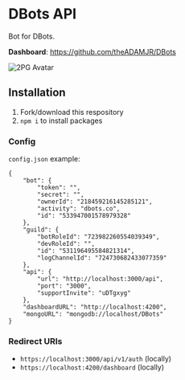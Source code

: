 # DBots API
Bot for DBots.

**Dashboard**: https://github.com/theADAMJR/DBots

![2PG Avatar](https://dbots.co/assets/img/logo.png)

## Installation
1) Fork/download this respository
2) `npm i` to install packages

### Config
`config.json` example:
```
{
    "bot": {
        "token": "",
        "secret": "",
        "ownerId": "218459216145285121",
        "activity": "dbots.co",
        "id": "533947001578979328"
    },
    "guild": {
        "botRoleId": "723982260554039349",
        "devRoleId": "",
        "id": "531196495584821314",
        "logChannelId": "724730682433077359"
    },
    "api": {
        "url": "http://localhost:3000/api",
        "port": "3000",
        "supportInvite": "uDTgxyg"
    },
    "dashboardURL": "http://localhost:4200",
    "mongoURL": "mongodb://localhost/DBots"
}
```

### Redirect URIs
- `https://localhost:3000/api/v1/auth` (locally)
- `https://localhost:4200/dashboard` (locally)
